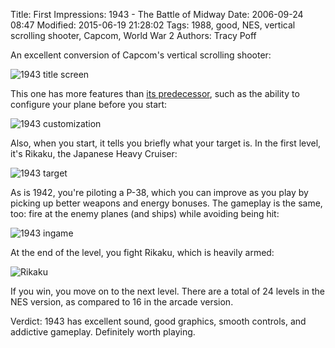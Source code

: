 Title: First Impressions: 1943 - The Battle of Midway
Date: 2006-09-24 08:47
Modified: 2015-06-19 21:28:02
Tags: 1988, good, NES, vertical scrolling shooter, Capcom, World War 2
Authors: Tracy Poff

An excellent conversion of Capcom's vertical scrolling shooter:

![1943 title screen]({filename}../images/1943-The-Battle-of-Midway_01.png)

This one has more features than [its predecessor][1942], such as the ability to configure your plane before you start:

![1943 customization]({filename}../images/1943-The-Battle-of-Midway_02.png)

Also, when you start, it tells you briefly what your target is. In the first level, it's Rikaku, the Japanese Heavy Cruiser:

![1943 target]({filename}../images/1943-The-Battle-of-Midway_03.png)

As is 1942, you're piloting a P-38, which you can improve as you play by picking up better weapons and energy bonuses. The gameplay is the same, too: fire at the enemy planes (and ships) while avoiding being hit:

![1943 ingame]({filename}../images/1943-The-Battle-of-Midway_04.png)

At the end of the level, you fight Rikaku, which is heavily armed:

![Rikaku]({filename}../images/1943-The-Battle-of-Midway_08.png)

If you win, you move on to the next level. There are a total of 24 levels in the NES version, as compared to 16 in the arcade version.

Verdict: 1943 has excellent sound, good graphics, smooth controls, and addictive gameplay. Definitely worth playing.

[1942]: {filename}1942.md
